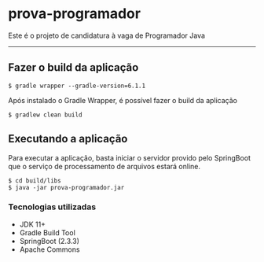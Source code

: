# prova-programador
Este é o projeto de candidatura à vaga de Programador Java
***
## Fazer o build da aplicação

	$ gradle wrapper --gradle-version=6.1.1

Após instalado o Gradle Wrapper, é possível fazer o build da aplicação

	$ gradlew clean build

## Executando a aplicação
Para executar a aplicação, basta iniciar o servidor provido pelo SpringBoot que o serviço de processamento de arquivos estará online.

	$ cd build/libs
	$ java -jar prova-programador.jar

### Tecnologias utilizadas
* JDK 11+
* Gradle Build Tool
* SpringBoot (2.3.3)
* Apache Commons
